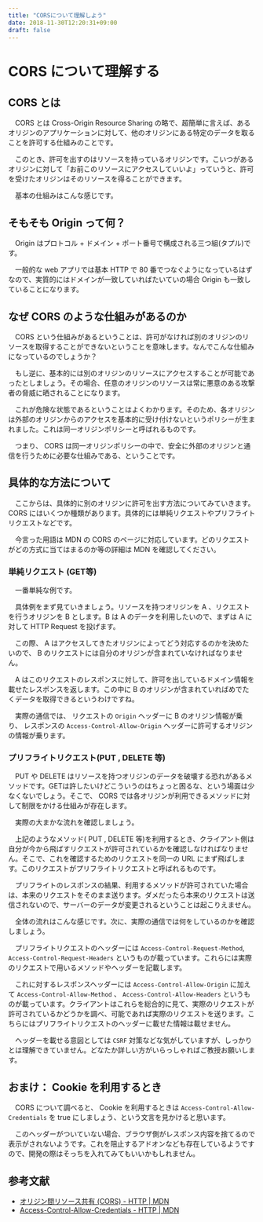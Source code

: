 ```yaml
---
title: "CORSについて理解しよう"
date: 2018-11-30T12:20:31+09:00
draft: false
---
```


# CORS について理解する

## CORS とは

　CORS とは Cross-Origin Resource Sharing の略で、超簡単に言えば、あるオリジンのアプリケーションに対して、他のオリジンにある特定のデータを取ることを許可する仕組みのことです。

　このとき、許可を出すのはリソースを持っているオリジンです。こいつがあるオリジンに対して「お前このリソースにアクセスしていいよ」っていうと、許可を受けたオリジンはそのリソースを得ることができます。

　基本の仕組みはこんな感じです。



## そもそも Origin って何？

　Origin はプロトコル + ドメイン + ポート番号で構成される三つ組(タプル)です。

　一般的な web アプリでは基本 HTTP で 80 番でつなぐようになっているはずなので、実質的にはドメインが一致していればたいていの場合 Origin も一致していることになります。



## なぜ CORS のような仕組みがあるのか

　CORS という仕組みがあるということは、許可がなければ別のオリジンのリソースを取得することができないということを意味します。なんでこんな仕組みになっているのでしょうか？

　もし逆に、基本的には別のオリジンのリソースにアクセスすることが可能であったとしましょう。その場合、任意のオリジンのリソースは常に悪意のある攻撃者の脅威に晒されることになります。

　これが危険な状態であるということはよくわかります。そのため、各オリジンは外部のオリジンからのアクセスを基本的に受け付けないというポリシーが生まれました。これは同一オリジンポリシーと呼ばれるものです。

　つまり、 CORS は同一オリジンポリシーの中で、安全に外部のオリジンと通信を行うために必要な仕組みである、ということです。



## 具体的な方法について

　ここからは、具体的に別のオリジンに許可を出す方法についてみていきます。CORS にはいくつか種類があります。具体的には単純リクエストやプリフライトリクエストなどです。

　今言った用語は MDN の CORS のページに対応しています。どのリクエストがどの方式に当てはまるのか等の詳細は MDN を確認してください。



### 単純リクエスト (GET等)

　一番単純な例です。

　具体例をまず見ていきましょう。リソースを持つオリジンを A 、リクエストを行うオリジンを B とします。B は A のデータを利用したいので、まずは A に対して HTTP Request を投げます。

　この際、 A はアクセスしてきたオリジンによってどう対応するのかを決めたいので、 B のリクエストには自分のオリジンが含まれていなければなりません。

　A はこのリクエストのレスポンスに対して、許可を出しているドメイン情報を載せたレスポンスを返します。この中に B のオリジンが含まれていればめでたくデータを取得できるというわけですね。

　実際の通信では、 リクエストの `Origin` ヘッダーに B のオリジン情報が乗り、 レスポンスの `Access-Control-Allow-Origin` ヘッダーに許可するオリジンの情報が乗ります。



### プリフライトリクエスト(PUT , DELETE 等)

　PUT や DELETE はリソースを持つオリジンのデータを破壊する恐れがあるメソッドです。GETは許したいけどこういうのはちょっと困るな、という場面は少なくないでしょう。そこで、 CORS では各オリジンが利用できるメソッドに対して制限をかける仕組みが存在します。

　実際の大まかな流れを確認しましょう。

　上記のようなメソッド( PUT , DELETE 等)を利用するとき、クライアント側は自分が今から飛ばすリクエストが許可されているかを確認しなければなりません。そこで、これを確認するためのリクエストを同一の URL にまず飛ばします。このリクエストがプリフライトリクエストと呼ばれるものです。

　プリフライトのレスポンスの結果、利用するメソッドが許可されていた場合は、本来のリクエストをそのまま送ります。ダメだったら本来のリクエストは送信されないので、サーバーのデータが変更されるということは起こりえません。

　全体の流れはこんな感じです。次に、実際の通信では何をしているのかを確認しましょう。

　プリフライトリクエストのヘッダーには `Access-Control-Request-Method`, `Access-Control-Request-Headers` というものが載っています。これらには実際のリクエストで用いるメソッドやヘッダーを記載します。

　これに対するレスポンスヘッダーには `Access-Control-Allow-Origin` に加えて `Access-Control-Allow-Method` 、 `Access-Control-Allow-Headers` というものが載っています。クライアントはこれらを総合的に見て、実際のリクエストが許可されているかどうかを調べ、可能であれば実際のリクエストを送ります。こちらにはプリフライトリクエストのヘッダーに載せた情報は載せません。

　ヘッダーを載せる意図としては `CSRF` 対策などな気がしていますが、しっかりとは理解できていません。どなたか詳しい方がいらっしゃればご教授お願いします。



## おまけ： Cookie を利用するとき

　CORS について調べると、 Cookie を利用するときは `Access-Control-Allow-Credentials` を true にしましょう、という文言を見かけると思います。

　このヘッダーがついていない場合、ブラウザ側がレスポンス内容を捨てるので表示がされないようです。これを阻止するアドオンなども存在しているようですので、開発の際はそっちを入れてみてもいいかもしれません。



## 参考文献

+ [オリジン間リソース共有 (CORS) - HTTP | MDN](https://developer.mozilla.org/ja/docs/Web/HTTP/CORS)
+ [Access-Control-Allow-Credentials - HTTP | MDN](https://developer.mozilla.org/ja/docs/Web/HTTP/Headers/Access-Control-Allow-Credentials)